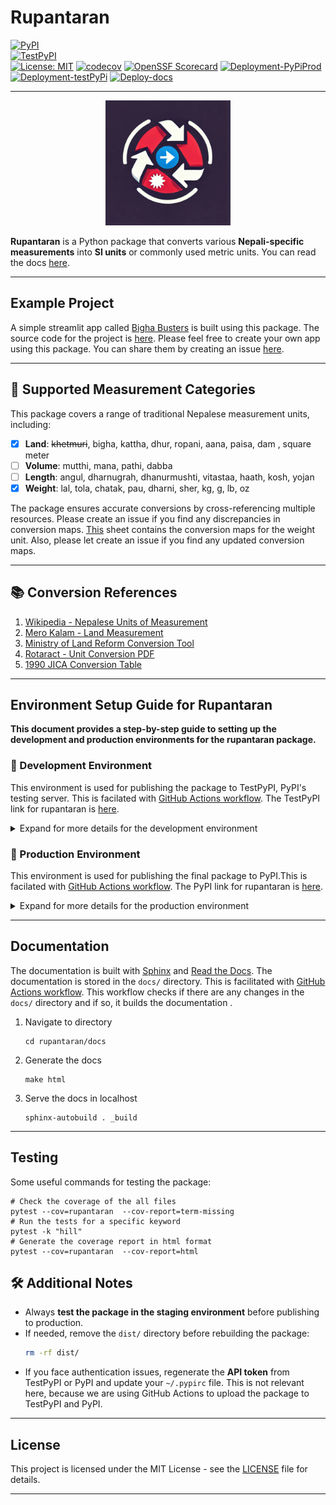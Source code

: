 # Rupantaran

[![PyPI](https://img.shields.io/pypi/v/rupantaran)](https://pypi.org/project/rupantaran/)  
[![TestPyPI](https://img.shields.io/badge/TestPyPI-Testing-blue)](https://test.pypi.org/project/rupantaran/)  
[![License: MIT](https://img.shields.io/badge/License-MIT-yellow.svg)](https://opensource.org/licenses/MIT)
[![codecov](https://codecov.io/gh/biraj094/rupantaran/graph/badge.svg?token=FQRYN84524)](https://codecov.io/gh/biraj094/rupantaran)
[![OpenSSF Scorecard](https://api.scorecard.dev/projects/github.com/biraj094/rupantaran/badge)](https://scorecard.dev/viewer/?uri=github.com/biraj094/rupantaran)
[![Deployment-PyPiProd](https://github.com/biraj094/rupantaran/actions/workflows/Deployment-PyPiProd.yml/badge.svg)](https://github.com/biraj094/rupantaran/actions/workflows/Deployment-PyPiProd.yml)
[![Deployment-testPyPi](https://github.com/biraj094/rupantaran/actions/workflows/Deployment-testPyPi.yml/badge.svg)](https://github.com/biraj094/rupantaran/actions/workflows/Deployment-testPyPi.yml)
[![Deploy-docs](https://github.com/biraj094/rupantaran/actions/workflows/deploy-docs.yml/badge.svg)](https://github.com/biraj094/rupantaran/actions/workflows/deploy-docs.yml)

---

<p align="center">
  <img src="rupantaran.png" alt="Rupantaran Logo" width="200" height="200">
</p>

**Rupantaran** is a Python package that converts various **Nepali-specific measurements** into **SI units** or commonly used metric units.  You can read the docs [here](https://rupantaran.readthedocs.io/en/latest/). 

---

## Example Project 

A simple streamlit app called [Bigha Busters](https://bigha-busters.streamlit.app/) is built using this package. The source code for the project is [here](https://github.com/biraj094/rupantaran/tree/main/example-streamlit-app). Please feel free to create your own app using this package. You can share them by creating an issue [here](https://github.com/biraj094/rupantaran/issues).

---

## 📌 Supported Measurement Categories

This package covers a range of traditional Nepalese measurement units, including:

- [X] **Land**: <del>khetmuri</del>, bigha, kattha, dhur, ropani, aana, paisa, dam , square meter  
- [ ] **Volume**: mutthi, mana, pathi, dabba  
- [ ] **Length**: angul, dharnugrah, dhanurmushti, vitastaa, haath, kosh, yojan  
- [X] **Weight**: lal, tola, chatak, pau, dharni, sher, kg, g, lb, oz  

The package ensures accurate conversions by cross-referencing multiple resources. Please create an issue if you find any discrepancies in conversion maps. [This](https://docs.google.com/spreadsheets/d/1Y_XrdH4gqVXVI-ek8ZDeLZxoGFjHQYAhC8UeeU8hT5w/edit?usp=sharing) sheet contains the conversion maps for the weight unit. Also, please let create an issue if you find any updated conversion maps.

---

## 📚 Conversion References

1. [Wikipedia - Nepalese Units of Measurement](https://en.wikipedia.org/wiki/Nepalese_units_of_measurement)
2. [Mero Kalam - Land Measurement](https://www.merokalam.com/nepali-land-measurement/)
3. [Ministry of Land Reform Conversion Tool](https://www.dos.gov.np/tools/unit)
4. [Rotaract - Unit Conversion PDF](https://www.nepalhelp.dk/filer/Projecthelp/conversion.pdf)
5. [1990 JICA Conversion Table](https://openjicareport.jica.go.jp/pdf/10812329_01.pdf)

---

## Environment Setup Guide for Rupantaran

**This document provides a step-by-step guide to setting up the development and production environments for the **rupantaran** package.**

### 📌 Development Environment 

This environment is used for publishing the package to TestPyPI, PyPI's testing server. This is facilated with [GitHub Actions workflow](.github/workflows/Deployment-testPyPi.yml). The TestPyPI link for rupantaran is [here](https://test.pypi.org/project/rupantaran/).


<details>
  <summary>
  Expand for more details for the development environment
  </summary> 

---

<blockquote>
   <b>Note:</b> The GitHub Actions workflow is configured to run automatically when a new tag is pushed to the repository. This ensures that the package is always built and uploaded to TestPyPI when a new version is released.
</blockquote>

<br>

```python
# Always create a tag after the version_id is updated in the setup.py file.
# Create a new tag
git tag v0.2.2
# Push the tag to the repository
git push origin v0.2.2
```

<br>

#### ✅ Steps to Set Up the Development Environment:

1. **Activate the development environment:**
   ```sh
   conda activate env-rupantaran-dev
   ```

2. **Install required dependencies for building and uploading the package:**
   ```sh
   pip install build twine
   ```

3. **Build the package and install it in editable mode:**
   ```sh
   python -m build
   pip install -e .
   ```
   - This generates the `dist/` directory containing `.tar.gz` and `.whl` files.

4. **Upload the package to TestPyPI:**
   ```sh
   twine upload --repository testpypi dist/*
   ```
   - You will need an **API Key** for authentication.

5. **Install the package from TestPyPI to verify deployment:**
   ```sh
   pip install --index-url https://test.pypi.org/simple/ rupantaran
   ```

6. **Run tests on the installed package:**
   ```sh
   pytest --pyargs rupantaran
   ```
</details>

### 📌 Production Environment  

This environment is used for publishing the final package to PyPI.This is facilated with [GitHub Actions workflow](.github/workflows/Deployment-PyPiProd.yml). The PyPI link for rupantaran is [here](https://pypi.org/project/rupantaran/).

<details>
  <summary>
  Expand for more details for the production environment
  </summary>

---

<blockquote>
   <b>Note:</b> The Github Action workflow is configured to push the package to PyPI when a PR is merged into the main branch. 
</blockquote>


#### ✅ Steps to Set Up the Production Environment:

1. **Activate the production environment:**
   ```sh
   conda activate env-rupantaran-prod
   ```

2. **Upload the final version to PyPI:**
   ```sh
   twine upload dist/*
   ```
   - This makes the package available on the **official PyPI repository**.
</details>

---

## Documentation 

The documentation is built with [Sphinx](https://www.sphinx-doc.org/en/master/) and [Read the Docs](https://readthedocs.org/). The documentation is stored in the `docs/` directory. This is facilitated with [GitHub Actions workflow](.github/workflows/deploy-docs.yml). This workflow checks if there are any changes in the `docs/` directory and if so, it builds the documentation .

1. Navigate to directory
    ```
    cd rupantaran/docs
    ```
2. Generate the docs
    ```
    make html
    ```
3. Serve the docs in localhost
    ```
    sphinx-autobuild . _build 
    ```

---

## Testing

Some useful commands for testing the package:

```
# Check the coverage of the all files
pytest --cov=rupantaran  --cov-report=term-missing 
# Run the tests for a specific keyword
pytest -k "hill"  
# Generate the coverage report in html format
pytest --cov=rupantaran  --cov-report=html   

```

   


## 🛠 Additional Notes

- Always **test the package in the staging environment** before publishing to production.
- If needed, remove the `dist/` directory before rebuilding the package:
  ```sh
  rm -rf dist/
  ```
- If you face authentication issues, regenerate the **API token** from TestPyPI or PyPI and update your `~/.pypirc` file. This is not relevant here, because we are using GitHub Actions to upload the package to TestPyPI and PyPI.

---

## License

This project is licensed under the MIT License - see the [LICENSE](LICENSE) file for details.

---
 









